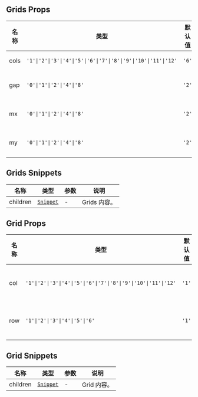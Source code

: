 ## Grids Props

| 名称 | 类型                                                            | 默认值 | 必传 | 说明         |
| ---- | --------------------------------------------------------------- | ------ | ---- | ------------ |
| cols | `'1'\|'2'\|'3'\|'4'\|'5'\|'6'\|'7'\|'8'\|'9'\|'10'\|'11'\|'12'` | `'6'`  | N    | 列数。       |
| gap  | `'0'\|'1'\|'2'\|'4'\|'8'`                                       | `'2'`  | N    | 单元格间距。 |
| mx   | `'0'\|'1'\|'2'\|'4'\|'8'`                                       | `'2'`  | N    | 左右外边距。 |
| my   | `'0'\|'1'\|'2'\|'4'\|'8'`                                       | `'2'`  | N    | 上下外边距。 |

## Grids Snippets

| 名称     | 类型                                                                | 参数 | 说明         |
| -------- | ------------------------------------------------------------------- | ---- | ------------ |
| children | [`Snippet`](https://svelte.dev/docs/svelte/snippet#Typing-snippets) | -    | Grids 内容。 |

## Grid Props

| 名称 | 类型                                                            | 默认值 | 必传 | 说明             |
| ---- | --------------------------------------------------------------- | ------ | ---- | ---------------- |
| col  | `'1'\|'2'\|'3'\|'4'\|'5'\|'6'\|'7'\|'8'\|'9'\|'10'\|'11'\|'12'` | `'1'`  | N    | 单元格所占列数。 |
| row  | `'1'\|'2'\|'3'\|'4'\|'5'\|'6'`                                  | `'1'`  | N    | 单元格所占行数。 |

## Grid Snippets

| 名称     | 类型                                                                | 参数 | 说明        |
| -------- | ------------------------------------------------------------------- | ---- | ----------- |
| children | [`Snippet`](https://svelte.dev/docs/svelte/snippet#Typing-snippets) | -    | Grid 内容。 |
